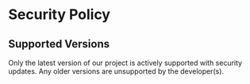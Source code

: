 # Security Policy

## Supported Versions
Only the latest version of our project is actively supported with security updates. Any older versions are unsupported by the
developer(s).
